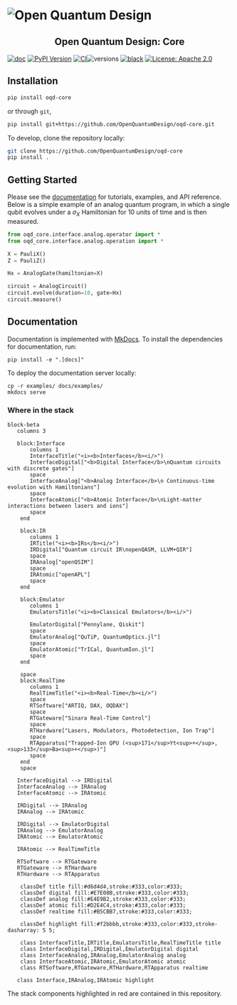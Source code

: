 # ![Open Quantum Design](https://raw.githubusercontent.com/OpenQuantumDesign/oqd-compiler-infrastructure/main/docs/img/oqd-logo-text.png)

<h2 align="center">
    Open Quantum Design: Core
</h2>


[![doc](https://img.shields.io/badge/documentation-lightblue)](https://docs.openquantumdesign.org/open-quantum-design-core)
[![PyPI Version](https://img.shields.io/pypi/v/oqd-core)](https://pypi.org/project/oqd-core)
[![CI](https://github.com/OpenQuantumDesign/oqd-core/actions/workflows/pytest.yml/badge.svg)](https://github.com/OpenQuantumDesign/oqd-core/actions/workflows/pytest.yml)![versions](https://img.shields.io/badge/python-3.10%20%7C%203.11%20%7C%203.12-blue)
[![black](https://img.shields.io/badge/code%20style-black-000000.svg)](https://github.com/ambv/black)
[![License: Apache 2.0](https://img.shields.io/badge/license-Apache%202.0-brightgreen.svg)](https://opensource.org/licenses/Apache-2.0)


## Installation <a name="installation"></a>

```bash
pip install oqd-core
```
or through `git`,

```bash
pip install git+https://github.com/OpenQuantumDesign/oqd-core.git
```

To develop, clone the repository locally:

```bash
git clone https://github.com/OpenQuantumDesign/oqd-core
pip install .
```

## Getting Started <a name="Getting Started"></a>
Please see the [documentation](https:docs.openquantumdesign.org) for tutorials, examples, and API reference.
Below is a simple example of an analog quantum program, in which a single qubit evolves under 
a $\sigma_X$ Hamiltonian for 10 units of time and is then measured.
```python
from oqd_core.interface.analog.operator import *
from oqd_core.interface.analog.operation import *

X = PauliX()
Z = PauliZ()

Hx = AnalogGate(hamiltonian=X)

circuit = AnalogCircuit()
circuit.evolve(duration=10, gate=Hx)
circuit.measure()
```

## Documentation <a name="documentation"></a>

Documentation is implemented with [MkDocs](https://www.mkdocs.org/).
To install the dependencies for documentation, run:

```
pip install -e ".[docs]"
```

To deploy the documentation server locally:

```
cp -r examples/ docs/examples/
mkdocs serve
```

### Where in the stack
```mermaid
block-beta
   columns 3
   
   block:Interface
       columns 1
       InterfaceTitle("<i><b>Interfaces</b><i/>")
       InterfaceDigital["<b>Digital Interface</b>\nQuantum circuits with discrete gates"] 
       space
       InterfaceAnalog["<b>Analog Interface</b>\n Continuous-time evolution with Hamiltonians"] 
       space
       InterfaceAtomic["<b>Atomic Interface</b>\nLight-matter interactions between lasers and ions"]
       space
    end
    
    block:IR
       columns 1
       IRTitle("<i><b>IRs</b><i/>")
       IRDigital["Quantum circuit IR\nopenQASM, LLVM+QIR"] 
       space
       IRAnalog["openQSIM"]
       space
       IRAtomic["openAPL"]
       space
    end
    
    block:Emulator
       columns 1
       EmulatorsTitle("<i><b>Classical Emulators</b><i/>")
       
       EmulatorDigital["Pennylane, Qiskit"] 
       space
       EmulatorAnalog["QuTiP, QuantumOptics.jl"]
       space
       EmulatorAtomic["TrICal, QuantumIon.jl"]
       space
    end
    
    space
    block:RealTime
       columns 1
       RealTimeTitle("<i><b>Real-Time</b><i/>")
       space
       RTSoftware["ARTIQ, DAX, OQDAX"] 
       space
       RTGateware["Sinara Real-Time Control"]
       space
       RTHardware["Lasers, Modulators, Photodetection, Ion Trap"]
       space
       RTApparatus["Trapped-Ion QPU (<sup>171</sup>Yt<sup>+</sup>, <sup>133</sup>Ba<sup>+</sup>)"]
       space
    end
    space
    
   InterfaceDigital --> IRDigital
   InterfaceAnalog --> IRAnalog
   InterfaceAtomic --> IRAtomic
   
   IRDigital --> IRAnalog
   IRAnalog --> IRAtomic
   
   IRDigital --> EmulatorDigital
   IRAnalog --> EmulatorAnalog
   IRAtomic --> EmulatorAtomic
   
   IRAtomic --> RealTimeTitle
   
   RTSoftware --> RTGateware
   RTGateware --> RTHardware
   RTHardware --> RTApparatus
   
    classDef title fill:#d6d4d4,stroke:#333,color:#333;
    classDef digital fill:#E7E08B,stroke:#333,color:#333;
    classDef analog fill:#E4E9B2,stroke:#333,color:#333;
    classDef atomic fill:#D2E4C4,stroke:#333,color:#333;
    classDef realtime fill:#B5CBB7,stroke:#333,color:#333;

    classDef highlight fill:#f2bbbb,stroke:#333,color:#333,stroke-dasharray: 5 5;
    
    class InterfaceTitle,IRTitle,EmulatorsTitle,RealTimeTitle title
    class InterfaceDigital,IRDigital,EmulatorDigital digital
    class InterfaceAnalog,IRAnalog,EmulatorAnalog analog
    class InterfaceAtomic,IRAtomic,EmulatorAtomic atomic
    class RTSoftware,RTGateware,RTHardware,RTApparatus realtime
   
   class Interface,IRAnalog,IRAtomic highlight
```
The stack components highlighted in red are contained in this repository.
